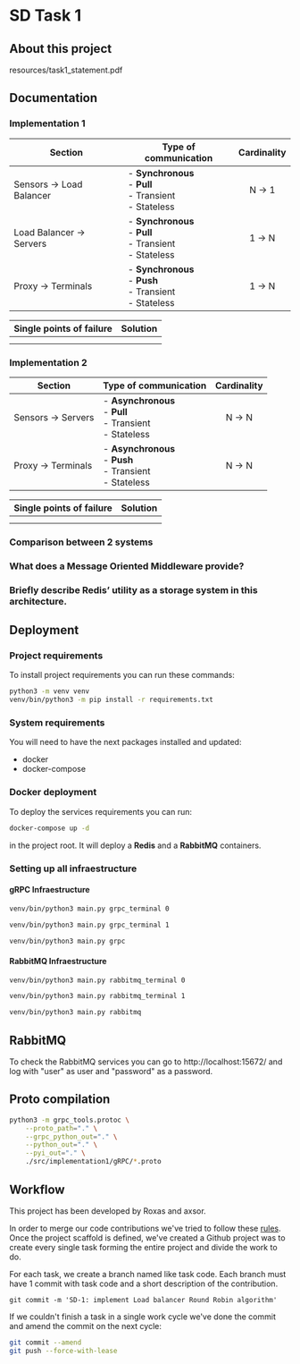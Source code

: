 # SD Task 1
## About this project
resources/task1_statement.pdf

## Documentation
### Implementation 1
| Section                  | Type of communication                                            | Cardinality |
|--------------------------|------------------------------------------------------------------|:-----------:|
| Sensors -> Load Balancer | - **Synchronous**<br/>- **Pull**<br/>- Transient<br/>- Stateless |   N -> 1    |
| Load Balancer -> Servers | - **Synchronous**<br/>- **Pull**<br/>- Transient<br/>- Stateless |   1 -> N    |
| Proxy -> Terminals       | - **Synchronous**<br/>- **Push**<br/>- Transient<br/>- Stateless |   1 -> N    |

| Single points of failure | Solution |
|--------------------------|----------|
|                          |          |
|                          |          |

### Implementation 2
| Section            | Type of communication                                             | Cardinality |
|--------------------|-------------------------------------------------------------------|:-----------:|
| Sensors -> Servers | - **Asynchronous**<br/>- **Pull**<br/>- Transient<br/>- Stateless |   N -> N    |
| Proxy -> Terminals | - **Asynchronous**<br/>- **Push**<br/>- Transient<br/>- Stateless |   N -> N    |


| Single points of failure | Solution |
|--------------------------|----------|
|                          |          |
|                          |          |

### Comparison between 2 systems

### What does a Message Oriented Middleware provide?

### Briefly describe Redis’ utility as a storage system in this architecture. 

## Deployment
### Project requirements
To install project requirements you can run these commands:
```bash
python3 -m venv venv
venv/bin/python3 -m pip install -r requirements.txt
```
### System requirements
You will need to have the next packages installed and updated:
- docker
- docker-compose

### Docker deployment
To deploy the services requirements you can run:
```bash
docker-compose up -d
```
in the project root. It will deploy a **Redis** and a **RabbitMQ** containers.

### Setting up all infraestructure
#### gRPC Infraestructure
```bash
venv/bin/python3 main.py grpc_terminal 0
```
```bash
venv/bin/python3 main.py grpc_terminal 1
```
```bash
venv/bin/python3 main.py grpc
```
#### RabbitMQ Infraestructure
```bash
venv/bin/python3 main.py rabbitmq_terminal 0
```
```bash
venv/bin/python3 main.py rabbitmq_terminal 1
```
```bash
venv/bin/python3 main.py rabbitmq
```

## RabbitMQ
To check the RabbitMQ services you can go to http://localhost:15672/ and log with "user" as user and "password" as a
password.  

## Proto compilation
```bash
python3 -m grpc_tools.protoc \
    --proto_path="." \
    --grpc_python_out="." \
    --python_out="." \
    --pyi_out="." \
    ./src/implementation1/gRPC/*.proto
```

## Workflow
This project has been developed by Roxas and axsor.

In order to merge our code contributions we've tried to follow these [rules](https://chris.beams.io/posts/git-commit/).
Once the project scaffold is defined, we've created a Github project was to create every single task forming the entire
project and divide the work to do.

For each task, we create a branch named like task code. Each branch must have 1 commit with task code and a short
description of the contribution.

`git commit -m 'SD-1: implement Load balancer Round Robin algorithm'`

If we couldn't finish a task in a single work cycle we've done the commit and amend the commit on the next cycle:

```bash
git commit --amend
git push --force-with-lease
```
